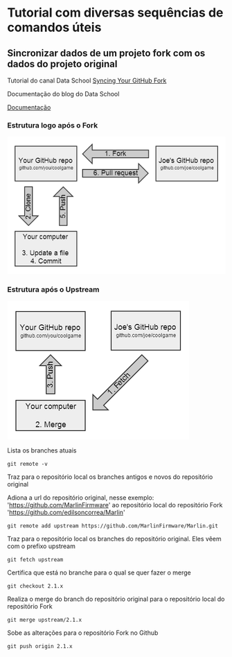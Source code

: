 # Tutorial com diversas sequências de comandos úteis

## Sincronizar dados de um projeto fork com os dados do projeto original

Tutorial do canal Data School [Syncing Your GitHub Fork](https://www.youtube.com/watch?v=-zvHQXnBO6c)

Documentação do blog do Data School 

[Documentação](https://www.dataschool.io/simple-guide-to-forks-in-github-and-git/)

### Estrutura logo após o Fork
![Diagrama](/github1.png "Diagrama")

### Estrutura após o Upstream
![Diagrama2](/github2.png "Diagrama 2")

Lista os branches atuais
````
git remote -v
````

Traz para o repositório local os branches antigos e novos do repositório original

Adiona a url do repositório original, nesse exemplo: 'https://github.com/MarlinFirmware' ao repositório local do repositório Fork 'https://github.com/edilsoncorrea/Marlin'
````
git remote add upstream https://github.com/MarlinFirmware/Marlin.git
````

Traz para o repositório local os branches do repositório original.
Eles vêem com o prefixo upstream
````
git fetch upstream
````

Certifica que está no branche para o qual se quer fazer o merge
````
git checkout 2.1.x
````

Realiza o merge do branch do repositório original para o repositório local do repositório Fork
````
git merge upstream/2.1.x
````

Sobe as alterações para o repositório Fork no Github
````
git push origin 2.1.x
````
